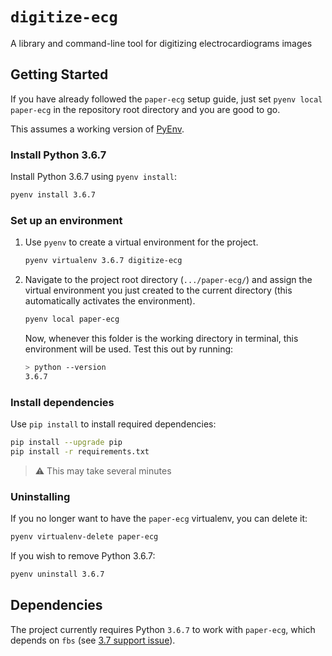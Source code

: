 # `digitize-ecg`

A library and command-line tool for digitizing electrocardiograms images


## Getting Started

If you have already followed the `paper-ecg` setup guide, just set `pyenv local paper-ecg` in the repository root directory and you are good to go.

This assumes a working version of [PyEnv](https://github.com/pyenv/pyenv#readme).


### Install Python 3.6.7

Install Python 3.6.7 using `pyenv install`:

```bash
pyenv install 3.6.7
```


### Set up an environment

1. Use `pyenv` to create a virtual environment for the project. 

    ```bash
    pyenv virtualenv 3.6.7 digitize-ecg
    ```

2. Navigate to the project root directory (`.../paper-ecg/`) and assign the virtual environment you just created to the current directory (this automatically activates the environment).

    ```bash
    pyenv local paper-ecg
    ```

    Now, whenever this folder is the working directory in terminal, this environment will be used.
    Test this out by running:

    ```bash
    > python --version
    3.6.7
    ```


### Install dependencies

Use `pip install` to install required dependencies:
```bash
pip install --upgrade pip
pip install -r requirements.txt
```

> ⚠️ This may take several minutes


### Uninstalling

If you no longer want to have the `paper-ecg` virtualenv, you can delete it:

```bash
pyenv virtualenv-delete paper-ecg
```

If you wish to remove Python 3.6.7:
```bash
pyenv uninstall 3.6.7
```


## Dependencies

The project currently requires Python `3.6.7` to work with `paper-ecg`, which depends on `fbs` (see [3.7 support issue](https://github.com/mherrmann/fbs/issues/61)).
